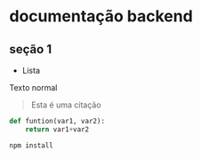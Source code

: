 # documentação backend

## seção 1

- Lista

Texto normal
> Esta é uma citação

```python
def funtion(var1, var2):
    return var1+var2
```

```bash
npm install
```